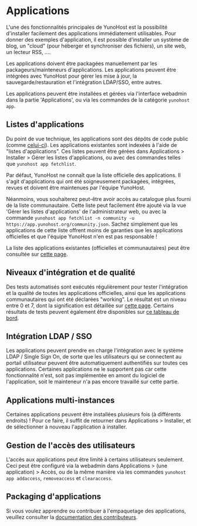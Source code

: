 Applications
============

L'une des fonctionnalités principales de YunoHost est la possibilité d'installer facilement des applications immédiatement utilisables. Pour donner des exemples d'application, il est possible d'installer un système de blog, un "cloud" (pour héberger et synchroniser des fichiers), un site web, un lecteur RSS, ....

Les applications doivent être packagées manuellement par les packageurs/mainteneurs d'applications. Les applications peuvent être intégrées avec YunoHost pour gérer les mise à jour, la sauvegarde/restauration et l'intégration LDAP/SSO, entre autres.

Les applications peuvent être installées et gérées via l'interface webadmin dans la partie 'Applications', ou via les commandes de la catégorie `yunohost app`.

Listes d'applications
-----------------

Du point de vue technique, les applications sont des dépôts de code public (comme [celui-ci](https://github.com/YunoHost-Apps/wordpress_ynh)). Les applications existantes sont indexées à l'aide de "listes d'applications". Ces listes peuvent être gérées dans Applications > Installer > Gérer les listes d'applications, ou avec des commandes telles que `yunohost app fetchlist`.

Par défaut, YunoHost ne connaît que la liste officielle des applications. Il s'agit d'applications qui ont été soigneusement packagées, intégrées, revues et doivent être maintenues par l'équipe YunoHost. 

Néanmoins, vous souhaiterez peut-être avoir accès au catalogue plus fourni de la liste communautaire. Cette liste peut facilement être ajouté via la vue 'Gérer les listes d'applications' de l'administrateur web, ou avec la commande `yunohost app fetchlist -n community -u https://app.yunohost.org/community.json`. Sachez simplement que les applications de cette liste offrent moins de garanties que les applications officielles et que l'équipe YunoHost n'en est pas responsable !

La liste des applications existantes (officielles et communautaires) peut être consultée sur [cette page](/apps).

Niveaux d'intégration et de qualité
------------------------------

Des tests automatisés sont exécutés régulièrement pour tester l'intégration et la qualité de toutes les applications officielles, ainsi que les applications communautaires qui ont été déclarées "working". Le résultat est un niveau entre 0 et 7, dont la signification est détaillée sur [cette page](/packaging_apps_levels_fr). Certains résultats de tests peuvent également être disponibles sur [ce tableau de bord](https://dash.yunohost.org/appci/branch/stable).

Intégration LDAP / SSO
----------------------

Les applications peuvent prendre en charge l'intégration avec le système LDAP / Single Sign On, de sorte que les utilisateurs qui se connectent au portail utilisateur peuvent être automatiquement authentifiés sur toutes ces applications. Certaines applications ne le supportent pas car cette fonctionnalité n'est, soit pas implémentée en amont du logiciel de l'application, soit le mainteneur n'a pas encore travaillé sur cette partie.

Applications multi-instances
---------------------------

Certaines applications peuvent être installées plusieurs fois (à différents endroits) ! Pour ce faire, il suffit de retourner dans Applications > Installer, et de sélectionner à nouveau l'application à installer.


Gestion de l'accès des utilisateurs
----------------------

L'accès aux applications peut être limité à certains utilisateurs seulement. Ceci peut être configuré via la webadmin dans Applications > (une application) > Accès, ou de la même manière via les commandes `yunohost app addaccess`, `removeaccess` et `clearaccess`.

Packaging d'applications
------------------------

Si vous voulez apprendre ou contribuer à l'empaquetage des applications, veuillez consulter la [documentation des contributeurs](contributordoc).

